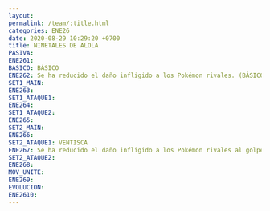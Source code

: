 ```yaml
---
layout: 
permalink: /team/:title.html
categories: ENE26
date: 2020-08-29 10:29:20 +0700
title: NINETALES DE ALOLA
PASIVA: 
ENE261: 
BASICO: BÁSICO
ENE262: Se ha reducido el daño infligido a los Pokémon rivales. (BÁSICO CARGADO)
SET1_MAIN: 
ENE263: 
SET1_ATAQUE1: 
ENE264: 
SET1_ATAQUE2: 
ENE265: 
SET2_MAIN: 
ENE266: 
SET2_ATAQUE1: VENTISCA
ENE267: Se ha reducido el daño infligido a los Pokémon rivales al golpear una pared (12%)
SET2_ATAQUE2: 
ENE268: 
MOV_UNITE: 
ENE269: 
EVOLUCION: 
ENE2610:
---
```

